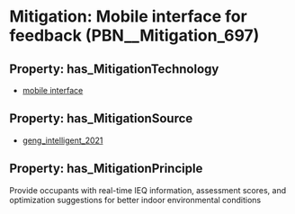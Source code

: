 # Mitigation: __Mobile interface for feedback__ (PBN__Mitigation_697)

## Property: has_MitigationTechnology

* [mobile interface](../Technology/PBN__Technology_3391)

## Property: has_MitigationSource

* [geng_intelligent_2021](../Article/PBN__Article_62)

## Property: has_MitigationPrinciple

Provide occupants with real-time IEQ information, assessment scores, and optimization suggestions for better indoor environmental conditions

